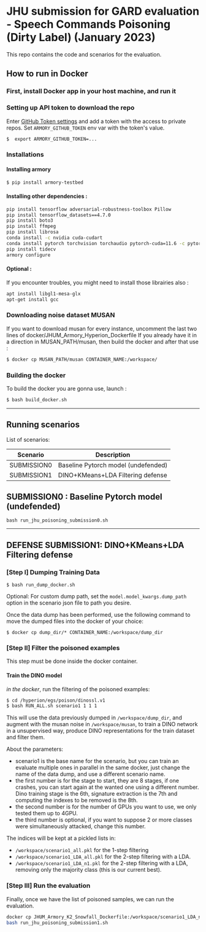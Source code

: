 # JHU submission for GARD evaluation - Speech Commands Poisoning (Dirty Label) (January 2023)

This repo contains the code and scenarios for the evaluation.


## How to run in Docker

### First, install Docker app in your host machine, and run it

### Setting up API token to download the repo

Enter [GitHub Token settings](https://github.com/settings/tokens) and add a token with the access to private repos.
Set `ARMORY_GITHUB_TOKEN` env var with the token's value.

```bash
$  export ARMORY_GITHUB_TOKEN=...
```

### Installations

#### Installing armory
```bash
$ pip install armory-testbed
```

#### Installing other dependencies :
```bash
pip install tensorflow adversarial-robustness-toolbox Pillow 
pip install tensorflow_datasets==4.7.0 
pip install boto3 
pip install ffmpeg 
pip install librosa 
conda install -c nvidia cuda-cudart 
conda install pytorch torchvision torchaudio pytorch-cuda=11.6 -c pytorch -c nvidia
pip install tidecv 
armory configure
```


#### Optional :
If you encounter troubles, you might need to install those librairies also :
```bash
apt install libgl1-mesa-glx
apt-get install gcc
```

### Downloading noise dataset MUSAN
If you want to download musan for every instance, uncomment the last two lines of docker/JHUM_Armory_Hyperion_Dockerfile
If you already have it in a direction in MUSAN_PATH/musan, then build the docker and after that use :

```bash
$ docker cp MUSAN_PATH/musan CONTAINER_NAME:/workspace/
```
### Building the docker
To build the docker you are gonna use, launch :
```bash
$ bash build_docker.sh
```
<hr>

## Running scenarios

List of scenarios:

|  Scenario      | Description                                                           |
| -------------- | ----------------------------------------------------------------------|
| SUBMISSION0    | Baseline Pytorch model (undefended)                                   |
| SUBMISSION1    | DINO+KMeans+LDA Filtering defense                                     |

##  SUBMISSION0 : Baseline Pytorch model (undefended)
```bash run_jhu_poisoning_submission0.sh```
<hr>

## DEFENSE SUBMISSION1: DINO+KMeans+LDA Filtering defense

### [Step I] Dumping Training Data

```
$ bash run_dump_docker.sh
```

Optional: For custom dump path, set the `model.model_kwargs.dump_path` option in the scenario json file to path you desire.

Once the data dump has been performed, use the following command to move the dumped files into the docker of your choice:

```
$ docker cp dump_dir/* CONTAINER_NAME:/workspace/dump_dir
```

###  [Step II] Filter the poisoned examples
This step must be done inside the docker container.

#### Train the DINO model
*in the docker*, run the filtering of the poisoned examples:
```bash
$ cd /hyperion/egs/poison/dinossl.v1
$ bash RUN_ALL.sh scenario1 1 1 1
```
This will use the data previously dumped in <code>/workspace/dump_dir</code>, and augment with the musan noise in <code>/workspace/musan</code>,
to train a DINO network in a unsupervised way, produce DINO representations for the train dataset and filter them.

About the parameters:
- scenario1 is the base name for the scenario, but you can train an evaluate multiple ones in parallel in the same docker, just change the name of the data dump, and use a different scenario name.
- the first number is for the stage to start, they are 8 stages, if one crashes, you can start again at the wanted one using a different number. Dino training stage is the 6th, signature extraction is the 7th and computing the indexes to be removed is the 8th.
- the second number is for the number of GPUs you want to use, we only tested them up to 4GPU.
- the third number is optional, if you want to suppose 2 or more classes were simultaneously attacked, change this number.

The indices will be kept at a pickled lists in:
- <code>/workspace/scenario1_all.pkl</code> for the 1-step filtering
- <code>/workspace/scenario1_LDA_all.pkl</code> for the 2-step filtering with a LDA.
- <code>/workspace/scenario1_LDA_n1.pkl</code> for the 2-step filtering with a LDA, removing only the majority class (this is our current best).

###  [Step III] Run the evaluation
Finally, once we have the list of poisoned samples, we can run the evaluation.
```bash
docker cp JHUM_Armory_K2_Snowfall_Dockerfile:/workspace/scenario1_LDA_n1.pkl data_to_keep.pkl
bash run_jhu_poisoning_submission1.sh
```
